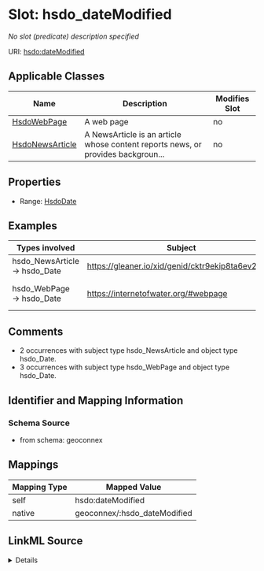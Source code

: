 

# Slot: hsdo_dateModified


_No slot (predicate) description specified_





URI: [hsdo:dateModified](http://schema.org/dateModified)



<!-- no inheritance hierarchy -->





## Applicable Classes

| Name | Description | Modifies Slot |
| --- | --- | --- |
| [HsdoWebPage](../classes/HsdoWebPage.md) | A web page |  no  |
| [HsdoNewsArticle](../classes/HsdoNewsArticle.md) | A NewsArticle is an article whose content reports news, or provides backgroun... |  no  |







## Properties

* Range: [HsdoDate](../classes/HsdoDate.md)






## Examples

| Types involved | Subject | Predicate | Object |
| --- | --- | --- | --- |
| hsdo_NewsArticle → hsdo_Date | https://gleaner.io/xid/genid/cktr9ekip8ta6ev27pkg | hsdo:dateModified | 2022-04-21T16:08:00.395Z |
| hsdo_WebPage → hsdo_Date | https://internetofwater.org/#webpage | hsdo:dateModified | 2023-07-18T14:52:28-04:00 |


## Comments

* 2 occurrences with subject type hsdo_NewsArticle and object type hsdo_Date.
* 3 occurrences with subject type hsdo_WebPage and object type hsdo_Date.

## Identifier and Mapping Information







### Schema Source


* from schema: geoconnex




## Mappings

| Mapping Type | Mapped Value |
| ---  | ---  |
| self | hsdo:dateModified |
| native | geoconnex/:hsdo_dateModified |




## LinkML Source

<details>
```yaml
name: hsdo_dateModified
description: No slot (predicate) description specified
comments:
- 2 occurrences with subject type hsdo_NewsArticle and object type hsdo_Date.
- 3 occurrences with subject type hsdo_WebPage and object type hsdo_Date.
examples:
- description: hsdo_NewsArticle → hsdo_Date
  object:
    example_object: '2022-04-21T16:08:00.395Z'
    example_predicate: hsdo:dateModified
    example_subject: https://gleaner.io/xid/genid/cktr9ekip8ta6ev27pkg
- description: hsdo_WebPage → hsdo_Date
  object:
    example_object: '2023-07-18T14:52:28-04:00'
    example_predicate: hsdo:dateModified
    example_subject: https://internetofwater.org/#webpage
from_schema: geoconnex
rank: 1000
slot_uri: hsdo:dateModified
alias: hsdo_dateModified
domain_of:
- hsdo_NewsArticle
- hsdo_WebPage
range: hsdo_Date

```
</details>